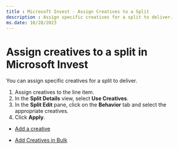 ```yaml
---
title : Microsoft Invest - Assign Creatives to a Split
description : Assign specific creatives for a split to deliver.
ms.date: 10/28/2023
---
```



# Assign creatives to a split in Microsoft Invest

You can assign specific creatives for a split to deliver.

1. Assign creatives to the line item.
1. In the **Split Details** view, select **Use Creatives**.
1. In the **Split Edit** pane, click on the **Behavior** tab and select the appropriate creatives.
1. Click **Apply**.

- [Add a creative](add-a-creative.md)

- [Add Creatives in Bulk](add-creatives-in-bulk.md)
